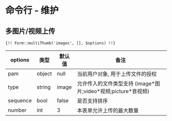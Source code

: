 # 命令行 - 维护

## 多图片/视频上传

```
{!! Form::multiThumb('images', [], $options) !!}
```

| options | 类型 | 默认值 | 备注 |
| --- | --- | --- | --- |
| pam | object | null | 当前用户对象, 用于上传文件的授权 |
| type | string | image | 允许传入的文件类型支持 (image\*图片;video\*视频;picture*音视频) |
| sequence | bool | false | 是否支持排序 |
| number | int | 3 | 本表单允许上传的最大数量 |